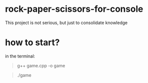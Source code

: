 # rock-paper-scissors-for-console
This project is not serious, but just to consolidate knowledge

# how to start?

in the terminal:

> g++ game.cpp -o game

> ./game

